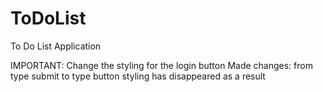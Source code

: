 # ToDoList
To Do List Application

IMPORTANT:
  Change the styling for the login button
  Made changes:
    from type submit to type button
    styling has disappeared as a result
